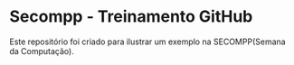 # Secompp - Treinamento GitHub

Este repositório foi criado para ilustrar um exemplo na SECOMPP(Semana da Computação).
